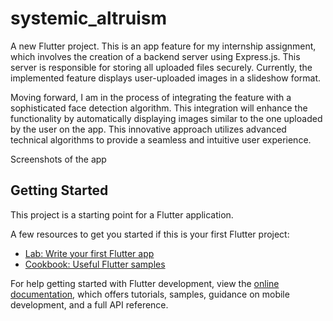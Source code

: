 # systemic_altruism

A new Flutter project.
This is an app feature for my internship assignment, which involves the creation of a backend server using Express.js. This server is responsible for storing all uploaded files securely. Currently, the implemented feature displays user-uploaded images in a slideshow format.

Moving forward, I am in the process of integrating the feature with a sophisticated face detection algorithm. This integration will enhance the functionality by automatically displaying images similar to the one uploaded by the user on the app. This innovative approach utilizes advanced technical algorithms to provide a seamless and intuitive user experience.

Screenshots of the app


## Getting Started

This project is a starting point for a Flutter application.

A few resources to get you started if this is your first Flutter project:

- [Lab: Write your first Flutter app](https://docs.flutter.dev/get-started/codelab)
- [Cookbook: Useful Flutter samples](https://docs.flutter.dev/cookbook)

For help getting started with Flutter development, view the
[online documentation](https://docs.flutter.dev/), which offers tutorials,
samples, guidance on mobile development, and a full API reference.
